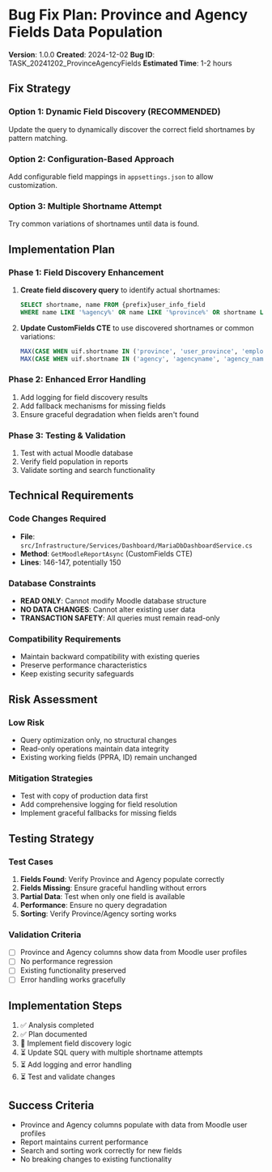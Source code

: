# Bug Fix Plan: Province and Agency Fields Data Population

**Version**: 1.0.0
**Created**: 2024-12-02
**Bug ID**: TASK_20241202_ProvinceAgencyFields
**Estimated Time**: 1-2 hours

## Fix Strategy

### Option 1: Dynamic Field Discovery (RECOMMENDED)
Update the query to dynamically discover the correct field shortnames by pattern matching.

### Option 2: Configuration-Based Approach
Add configurable field mappings in `appsettings.json` to allow customization.

### Option 3: Multiple Shortname Attempt
Try common variations of shortnames until data is found.

## Implementation Plan

### Phase 1: Field Discovery Enhancement
1. **Create field discovery query** to identify actual shortnames:
   ```sql
   SELECT shortname, name FROM {prefix}user_info_field 
   WHERE name LIKE '%agency%' OR name LIKE '%province%' OR shortname LIKE '%agency%' OR shortname LIKE '%province%'
   ```

2. **Update CustomFields CTE** to use discovered shortnames or common variations:
   ```sql
   MAX(CASE WHEN uif.shortname IN ('province', 'user_province', 'employerprovince') THEN uid.data END) as province,
   MAX(CASE WHEN uif.shortname IN ('agency', 'agencyname', 'agency_name', 'employeragency') THEN uid.data END) as agency
   ```

### Phase 2: Enhanced Error Handling
1. Add logging for field discovery results
2. Add fallback mechanisms for missing fields
3. Ensure graceful degradation when fields aren't found

### Phase 3: Testing & Validation
1. Test with actual Moodle database
2. Verify field population in reports
3. Validate sorting and search functionality

## Technical Requirements

### Code Changes Required
- **File**: `src/Infrastructure/Services/Dashboard/MariaDbDashboardService.cs`
- **Method**: `GetMoodleReportAsync` (CustomFields CTE)
- **Lines**: 146-147, potentially 150

### Database Constraints
- **READ ONLY**: Cannot modify Moodle database structure
- **NO DATA CHANGES**: Cannot alter existing user data
- **TRANSACTION SAFETY**: All queries must remain read-only

### Compatibility Requirements
- Maintain backward compatibility with existing queries
- Preserve performance characteristics
- Keep existing security safeguards

## Risk Assessment

### Low Risk
- Query optimization only, no structural changes
- Read-only operations maintain data integrity
- Existing working fields (PPRA, ID) remain unchanged

### Mitigation Strategies
- Test with copy of production data first
- Add comprehensive logging for field resolution
- Implement graceful fallbacks for missing fields

## Testing Strategy

### Test Cases
1. **Fields Found**: Verify Province and Agency populate correctly
2. **Fields Missing**: Ensure graceful handling without errors
3. **Partial Data**: Test when only one field is available
4. **Performance**: Ensure no query degradation
5. **Sorting**: Verify Province/Agency sorting works

### Validation Criteria
- [ ] Province and Agency columns show data from Moodle user profiles
- [ ] No performance regression
- [ ] Existing functionality preserved
- [ ] Error handling works gracefully

## Implementation Steps

1. ✅ Analysis completed
2. ✅ Plan documented  
3. 🔄 Implement field discovery logic
4. ⏳ Update SQL query with multiple shortname attempts
5. ⏳ Add logging and error handling
6. ⏳ Test and validate changes

## Success Criteria
- Province and Agency columns populate with data from Moodle user profiles
- Report maintains current performance
- Search and sorting work correctly for new fields
- No breaking changes to existing functionality
